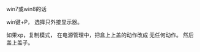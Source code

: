 win7或win8的话

 

 

win键+P，  选择只外接显示器。

 

 

如果xp，复制模式，   在电源管理中，把盒上上盖的动作改成 无任何动作。   然后盖上盖子。

 

 

 